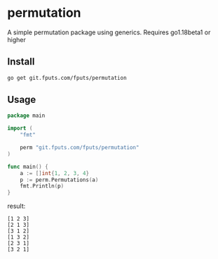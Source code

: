 # permutation
A simple permutation package using generics. Requires go1.18beta1 or higher

## Install
```bash
go get git.fputs.com/fputs/permutation
```

## Usage

```go
package main

import (
	"fmt"

	perm "git.fputs.com/fputs/permutation"
)

func main() {
	a := []int{1, 2, 3, 4}
	p := perm.Permutations(a)
	fmt.Println(p)
}
```
result:
```
[1 2 3]
[2 1 3]
[3 1 2]
[1 3 2]
[2 3 1]
[3 2 1]
```
